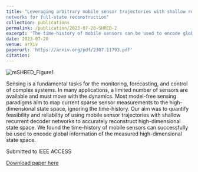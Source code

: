 ```yaml
---
title: "Leveraging arbitrary mobile sensor trajectories with shallow recurrent decoder
networks for full-state reconstruction"
collection: publications
permalink: /publication/2023-07-20-SHRED-2
excerpt: 'The time-history of mobile sensors can be used to encode global information of the measured high-dimensional state space.'
date: 2023-07-20
venue: arXiv
paperurl: 'https://arxiv.org/pdf/2307.11793.pdf'
citation: 
---
```


![mSHRED_Figure1](https://meganebers.github.io/images/mSHRED_Figure1.png) 

Sensing is a fundamental tasks for the monitoring, forecasting, and control of complex systems. In many applications, a limited number of sensors are available and must move with the dynamics. Most model-free sensing paradigms aim to map current sparse sensor measurements to the high-dimensional state space, ignoring the time-history. Our aim was to quantify feasibility and reliability of using mobile sensor trajectories with shallow recurrent decoder networks to accurately reconstruct high-dimensional state space. We found the time-history of mobile sensors can successfully be used to encode global information of the measured high-dimensional state space.

Submitted to IEEE ACCESS

[Download paper here](https://arxiv.org/pdf/2307.11793.pdf)
